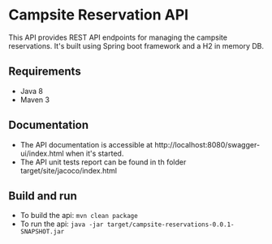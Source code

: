 # Campsite Reservation API
This API provides REST API endpoints for managing the campsite reservations.
It's built using Spring boot framework and a H2 in memory DB.

## Requirements
* Java 8
* Maven 3

## Documentation
* The API documentation is accessible at http://localhost:8080/swagger-ui/index.html when it's started.
* The API unit tests report can be found in th folder target/site/jacoco/index.html

## Build and run
* To build the api: ```mvn clean package```
* To run the api: ```java -jar target/campsite-reservations-0.0.1-SNAPSHOT.jar```

